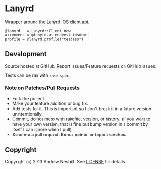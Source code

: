 # Lanyrd

Wrapper around the Lanyrd iOS client api.

    @lanyrd   = Lanyrd::Client.new
    attendees = @lanyrd.attendees("fosdem")
    profile = @lanyrd.profile("teabass")

## Development

Source hosted at [GitHub](http://github.com/andrew/lanyrd).
Report Issues/Feature requests on [GitHub Issues](http://github.com/andrew/lanyrd/issues).

Tests can be ran with `rake spec`

### Note on Patches/Pull Requests

 * Fork the project.
 * Make your feature addition or bug fix.
 * Add tests for it. This is important so I don't break it in a
   future version unintentionally.
 * Commit, do not mess with rakefile, version, or history.
   (if you want to have your own version, that is fine but bump version in a commit by itself I can ignore when I pull)
 * Send me a pull request. Bonus points for topic branches.

## Copyright

Copyright (c) 2013 Andrew Nesbitt. See [LICENSE](https://github.com/andrew/lanyrd/blob/master/LICENSE) for details.